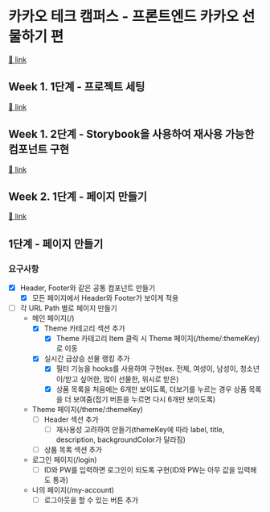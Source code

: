 # 카카오 테크 캠퍼스 - 프론트엔드 카카오 선물하기 편

[🔗 link](https://edu.nextstep.camp/s/hazAC9xa)

## Week 1. 1단계 - 프로젝트 세팅

[🔗 link](https://edu.nextstep.camp/s/hazAC9xa/ls/QzgHvzRM)

## Week 1. 2단계 - Storybook을 사용하여 재사용 가능한 컴포넌트 구현

[🔗 link](https://edu.nextstep.camp/s/hazAC9xa/ls/4wYFPW1K)

## Week 2. 1단계 - 페이지 만들기

[🔗 link](https://edu.nextstep.camp/s/hazAC9xa/ls/QzV1ncxk)

## 1단계 - 페이지 만들기
### 요구사항
- [X] Header, Footer와 같은 공통 컴포넌트 만들기
	- [X] 모든 페이지에서 Header와 Footer가 보이게 적용
- [ ] 각 URL Path 별로 페이지 만들기
	- 메인 페이지(/)
		- [X] Theme 카테고리 섹션 추가
			- [X] Theme 카테고리 Item 클릭 시 Theme 페이지(/theme/:themeKey)로 이동
		- [X] 실시간 급상승 선물 랭킹 추가
			- [X] 필터 기능을 hooks를 사용하여 구현(ex. 전체, 여성이, 남성이, 청소년이/받고 싶어한, 많이 선물한, 위시로 받은)
			- [X] 상품 목록을 처음에는 6개만 보이도록, 더보기를 누르는 경우 상품 목록을 더 보여줌(접기 버튼을 누르면 다시 6개만 보이도록)
	- Theme 페이지(/theme/:themeKey)
		- [ ] Header 섹션 추가
			- [ ] 재사용성 고려하여 만들기(themeKey에 따라 label, title, description, backgroundColor가 달라짐)
		- [ ] 상품 목록 섹션 추가
	- 로그인 페이지(/login)
		- [ ] ID와 PW를 입력하면 로그인이 되도록 구현(ID와 PW는 아무 값을 입력해도 통과)
	- 나의 페이지(/my-account)
		- [ ] 로그아웃을 할 수 있는 버튼 추가 